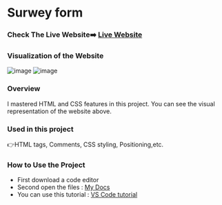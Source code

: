 # Surwey form

### Check The Live Website➡️ [Live Website](https://sekunev.github.io/Projects/03_Surwey_form)

### Visualization of the Website
![image](https://user-images.githubusercontent.com/101554737/185180817-e54a1ec7-f3d8-443a-baef-5a24aa5cf5a9.png)
![image](https://user-images.githubusercontent.com/101554737/185181227-e788106a-c612-4563-abe1-1ff84dec4ca6.png)


### Overview
I mastered HTML and CSS features in this project. You can see the visual representation of the website above.

### Used in this project
👉HTML tags, Comments, CSS styling, Positioning,etc.

### How to Use the Project
+ First download a code editor
+ Second open the files : [My Docs](https://github.com/Sekunev/Projects/tree/main/03_Surwey_form)
+ You can use this tutorial : [VS Code tutorial](https://www.youtube.com/watch?v=fJEbVCrEMSE)




